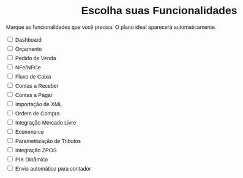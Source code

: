 <!DOCTYPE html>
<html lang="pt-BR">
<head>
  <meta charset="UTF-8" />
  <meta name="viewport" content="width=device-width, initial-scale=1.0" />
  <title>Catálogo Interativo de Funcionalidades</title>
  <style>
    body { font-family: Arial, sans-serif; max-width: 800px; margin: 20px auto; padding: 0 10px; }
    h1, h2 { text-align: center; }
    .feature-list { list-style: none; padding: 0; }
    .feature-list li { margin-bottom: 5px; }
    #result { margin-top: 20px; font-size: 1.2em; }
    button { padding: 10px 20px; font-size: 1em; margin-top: 10px; cursor: pointer; }
  </style>
</head>
<body>
  <h1>Escolha suas Funcionalidades</h1>
  <p>Marque as funcionalidades que você precisa. O plano ideal aparecerá automaticamente.</p>

  <ul class="feature-list" id="features">
    <li><label><input type="checkbox" value="Dashboard"> Dashboard</label></li>
    <li><label><input type="checkbox" value="Orçamento"> Orçamento</label></li>
    <li><label><input type="checkbox" value="Pedido de Venda"> Pedido de Venda</label></li>
    <li><label><input type="checkbox" value="NFe/NFCe"> NFe/NFCe</label></li>
    <li><label><input type="checkbox" value="Fluxo de Caixa"> Fluxo de Caixa</label></li>
    <li><label><input type="checkbox" value="Contas a Receber"> Contas a Receber</label></li>
    <li><label><input type="checkbox" value="Contas a Pagar"> Contas a Pagar</label></li>
    <li><label><input type="checkbox" value="Importação de XML"> Importação de XML</label></li>
    <li><label><input type="checkbox" value="Ordem de Compra"> Ordem de Compra</label></li>
    <li><label><input type="checkbox" value="Mercado Livre"> Integração Mercado Livre</label></li>
    <li><label><input type="checkbox" value="Ecommerce"> Ecommerce</label></li>
    <li><label><input type="checkbox" value="Parametrização de Tributos"> Parametrização de Tributos</label></li>
    <li><label><input type="checkbox" value="ZPOS"> Integração ZPOS</label></li>
    <li><label><input type="checkbox" value="PIX Dinâmico"> PIX Dinâmico</label></li>
    <li><label><input type="checkbox" value="Envio automático para contador"> Envio automático para contador</label></li>
  </ul>

  <div id="result"></div>
  <button id="whatsappBtn" style="display:none;">Enviar no WhatsApp</button>

  <script>
    const essentialPrice = 100;
    const standardPrice = 140;
    const premiumPrice = 210;

    const premiumFeatures = [
      "Mercado Livre",
      "Ecommerce",
      "Parametrização de Tributos",
      "ZPOS",
      "PIX Dinâmico",
      "Envio automático para contador"
    ];
    const standardFeatures = [
      "Fluxo de Caixa",
      "Contas a Receber",
      "Contas a Pagar",
      "Importação de XML",
      "Ordem de Compra"
    ];

    const featureInputs = document.querySelectorAll('#features input');
    const resultDiv = document.getElementById('result');
    const whatsappBtn = document.getElementById('whatsappBtn');

    function calculatePlan() {
      const selected = Array.from(featureInputs)
        .filter(i => i.checked)
        .map(i => i.value);

      let plan = 'Essencial';
      let price = essentialPrice;

      if (selected.some(f => premiumFeatures.includes(f))) {
        plan = 'Premium';
        price = premiumPrice;
      } else if (selected.some(f => standardFeatures.includes(f))) {
        plan = 'Standard';
        price = standardPrice;
      }

      resultDiv.innerHTML = `<p>Plano ideal: <strong>${plan}</strong> (R$ ${price})</p>`;

      if (selected.length) {
        const message = `Olá, preciso do plano ${plan} (R$ ${price}) com as seguintes funcionalidades: ${selected.join(', ')}.`;
        const url = `https://wa.me/558496115650?text=${encodeURIComponent(message)}`;
        whatsappBtn.style.display = 'inline-block';
        whatsappBtn.onclick = () => window.open(url);
      } else {
        whatsappBtn.style.display = 'none';
      }
    }

    featureInputs.forEach(i => i.addEventListener('change', calculatePlan));
  </script>
</body>
</html>

